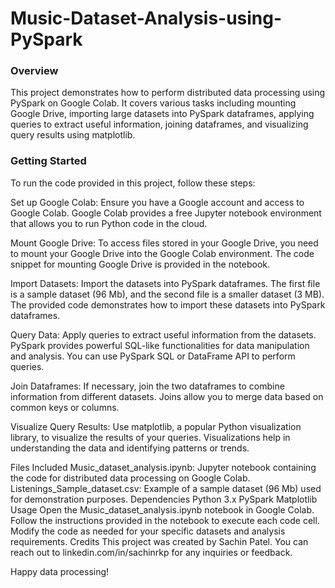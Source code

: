 # Music-Dataset-Analysis-using-PySpark
### Overview
This project demonstrates how to perform distributed data processing using PySpark on Google Colab. It covers various tasks including mounting Google Drive, importing large datasets into PySpark dataframes, applying queries to extract useful information, joining dataframes, and visualizing query results using matplotlib.

### Getting Started
To run the code provided in this project, follow these steps:

Set up Google Colab: Ensure you have a Google account and access to Google Colab. Google Colab provides a free Jupyter notebook environment that allows you to run Python code in the cloud.

Mount Google Drive: To access files stored in your Google Drive, you need to mount your Google Drive into the Google Colab environment. The code snippet for mounting Google Drive is provided in the notebook.

Import Datasets: Import the datasets into PySpark dataframes. The first file is a sample dataset (96 Mb), and the second file is a smaller dataset (3 MB). The provided code demonstrates how to import these datasets into PySpark dataframes.

Query Data: Apply queries to extract useful information from the datasets. PySpark provides powerful SQL-like functionalities for data manipulation and analysis. You can use PySpark SQL or DataFrame API to perform queries.

Join Dataframes: If necessary, join the two dataframes to combine information from different datasets. Joins allow you to merge data based on common keys or columns.

Visualize Query Results: Use matplotlib, a popular Python visualization library, to visualize the results of your queries. Visualizations help in understanding the data and identifying patterns or trends.

Files Included
Music_dataset_analysis.ipynb: Jupyter notebook containing the code for distributed data processing on Google Colab.
Listenings_Sample_dataset.csv: Example of a sample dataset (96 Mb) used for demonstration purposes.
Dependencies
Python 3.x
PySpark
Matplotlib
Usage
Open the Music_dataset_analysis.ipynb notebook in Google Colab.
Follow the instructions provided in the notebook to execute each code cell.
Modify the code as needed for your specific datasets and analysis requirements.
Credits
This project was created by Sachin Patel. You can reach out to linkedin.com/in/sachinrkp for any inquiries or feedback.

Happy data processing!
